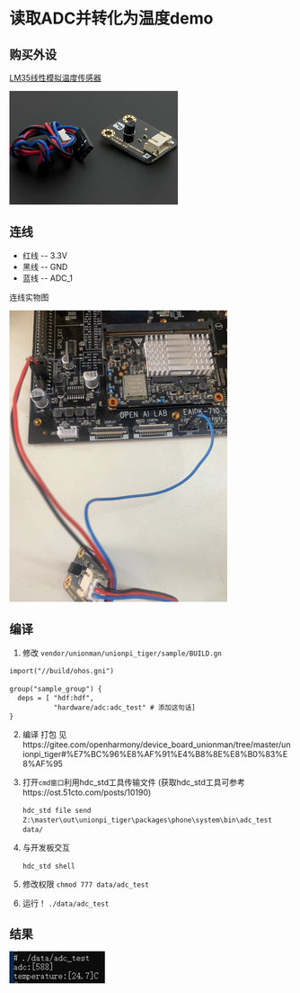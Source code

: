 # 读取ADC并转化为温度demo

## 购买外设

[LM35线性模拟温度传感器](https://wiki.dfrobot.com.cn/_SKU_DFR0023_LM35%E7%BA%BF%E6%80%A7%E6%A8%A1%E6%8B%9F%E6%B8%A9%E5%BA%A6%E4%BC%A0%E6%84%9F%E5%99%A8)

![](../figures/adc_DFRobot_LM35.jpg)

## 连线

- 红线 -- 3.3V
- 黑线 -- GND
- 蓝线 -- ADC_1

连线实物图

![](../figures/adc_demo.png)

## 编译

1) 修改 `vendor/unionman/unionpi_tiger/sample/BUILD.gn`

```gn
import("//build/ohos.gni")

group("sample_group") {
  deps = [ "hdf:hdf",
           "hardware/adc:adc_test" # 添加这句话]
}
```

2. 编译 打包 见https://gitee.com/openharmony/device_board_unionman/tree/master/unionpi_tiger#%E7%BC%96%E8%AF%91%E4%B8%8E%E8%B0%83%E8%AF%95

3. 打开`cmd窗口`利用hdc_std工具传输文件 (获取hdc_std工具可参考https://ost.51cto.com/posts/10190)

   `hdc_std file send Z:\master\out\unionpi_tiger\packages\phone\system\bin\adc_test data/`

4. 与开发板交互

   `hdc_std shell`

5. 修改权限
`chmod 777 data/adc_test`

6. 运行！
`./data/adc_test`

## 结果

![](../figures/adc_result.png)
